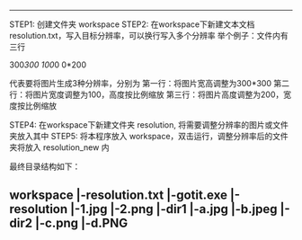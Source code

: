 ----------------------------------------------------
STEP1: 创建文件夹 workspace
STEP2: 在workspace下新建文本文档 resolution.txt，写入目标分辨率，可以换行写入多个分辨率
举个例子：文件内有三行

300*300
100*0
0*200

代表要将图片生成3种分辨率，分别为
  第一行：将图片宽高调整为300*300
  第二行：将图片宽度调整为100，高度按比例缩放
  第三行：将图片高度调整为200，宽度按比例缩放

STEP4: 在workspace下新建文件夹 resolution, 将需要调整分辨率的图片或文件夹放入其中
STEP5: 将本程序放入 workspace，双击运行，调整分辨率后的文件夹将放入 resolution_new 内

最终目录结构如下：

workspace
|-resolution.txt
|-gotit.exe
|-resolution
  |-1.jpg
  |-2.png
  |-dir1
    |-a.jpg
    |-b.jpeg
  |-dir2
    |-c.png
    |-d.PNG
----------------------------------------------------